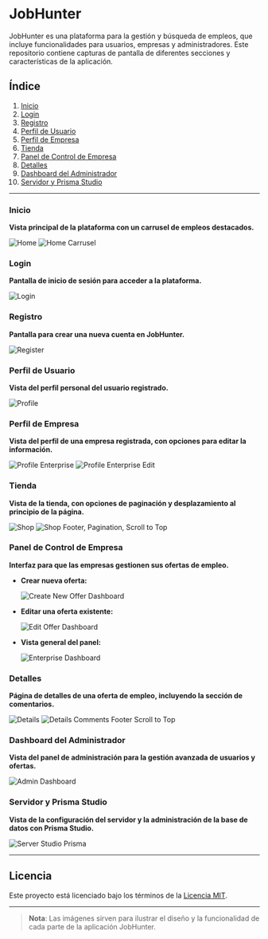 # JobHunter

JobHunter es una plataforma para la gestión y búsqueda de empleos, que incluye funcionalidades para usuarios, empresas y administradores. Este repositorio contiene capturas de pantalla de diferentes secciones y características de la aplicación.

## Índice
1. [Inicio](#inicio)
2. [Login](#login)
3. [Registro](#registro)
4. [Perfil de Usuario](#perfil-de-usuario)
5. [Perfil de Empresa](#perfil-de-empresa)
6. [Tienda](#tienda)
7. [Panel de Control de Empresa](#panel-de-control-de-empresa)
8. [Detalles](#detalles)
9. [Dashboard del Administrador](#dashboard-del-administrador)
10. [Servidor y Prisma Studio](#servidor-y-prisma-studio)

---

### Inicio
**Vista principal de la plataforma con un carrusel de empleos destacados.**

![Home](JOBHUNTER/Home.PNG)
![Home Carrusel](JOBHUNTER/Home_carrousel.PNG)

### Login
**Pantalla de inicio de sesión para acceder a la plataforma.**

![Login](JOBHUNTER/Login.PNG)

### Registro
**Pantalla para crear una nueva cuenta en JobHunter.**

![Register](JOBHUNTER/Register.PNG)

### Perfil de Usuario
**Vista del perfil personal del usuario registrado.**

![Profile](JOBHUNTER/Profile.PNG)

### Perfil de Empresa
**Vista del perfil de una empresa registrada, con opciones para editar la información.**

![Profile Enterprise](JOBHUNTER/Profile_Enterprise.PNG)
![Profile Enterprise Edit](JOBHUNTER/Profile_Enterprise_Edit.PNG)

### Tienda
**Vista de la tienda, con opciones de paginación y desplazamiento al principio de la página.**

![Shop](JOBHUNTER/Shop.PNG)
![Shop Footer, Pagination, Scroll to Top](JOBHUNTER/Shop_footer_pagination_scroll_to_top.PNG)

### Panel de Control de Empresa
**Interfaz para que las empresas gestionen sus ofertas de empleo.**

- **Crear nueva oferta:**
  
  ![Create New Offer Dashboard](JOBHUNTER/Create_new_offert_dashboard_Enterprise.PNG)

- **Editar una oferta existente:**

  ![Edit Offer Dashboard](JOBHUNTER/edit_offert_dashboard_Enterprise.PNG)

- **Vista general del panel:**

  ![Enterprise Dashboard](JOBHUNTER/Dashboard_UserEnterprise.PNG)

### Detalles
**Página de detalles de una oferta de empleo, incluyendo la sección de comentarios.**

![Details](JOBHUNTER/Details.PNG)
![Details Comments Footer Scroll to Top](JOBHUNTER/Details_comments_footer_scroll_to_top.PNG)

### Dashboard del Administrador
**Vista del panel de administración para la gestión avanzada de usuarios y ofertas.**

![Admin Dashboard](JOBHUNTER/admin_Dashboard.PNG)

### Servidor y Prisma Studio
**Vista de la configuración del servidor y la administración de la base de datos con Prisma Studio.**

![Server Studio Prisma](JOBHUNTER/server_studio_prisma.PNG)

---

## Licencia
Este proyecto está licenciado bajo los términos de la [Licencia MIT](LICENSE).

---

> **Nota**: Las imágenes sirven para ilustrar el diseño y la funcionalidad de cada parte de la aplicación JobHunter.
